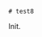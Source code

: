                                                                                                                                                                                                                                                                                                                                                           # test8

Init.
